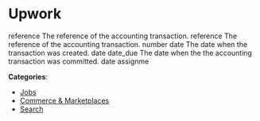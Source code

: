 # Upwork


reference The reference of the accounting transaction. reference The reference of the accounting transaction. number date The date when the transaction was created. date date_due The date when the the accounting transaction was committed. date assignme



**Categories**:
- [Jobs](https://github.com/apis-list/apis-list#jobs)
- [Commerce & Marketplaces](https://github.com/apis-list/apis-list#commerce-and-marketplaces)
- [Search](https://github.com/apis-list/apis-list#search)






